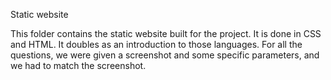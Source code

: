 Static website

This folder contains the static website built for the project. It is done in CSS and HTML. It doubles as an introduction to those languages.
For all the questions, we were given a screenshot and some specific parameters, and we had to match the screenshot.
